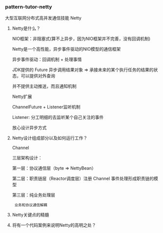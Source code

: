 ### pattern-tutor-netty

大型互联网分布式高并发通信技能 Netty

1. Netty是什么？
    
    NIO框架：非阻塞式(算不上异步，因为NIO框架并不完善，没有回调机制)
    
    Netty是一个高性能，异步事件驱动的NIO模型的通信框架

    异步事件驱动：回调机制 + 处理事情
    
    JDK提供的 Future 异步调用结果对象 => 承接未来的某个执行任务的结果的状态，可以提供对外查询

    并不提供主动推送，而且通知机制
    
    Netty扩展
    
    ChannelFuture + Listener监听机制
    
    Listener: 分工明细的去监听某个自己关注的事件
    
    放心设计异步方式

2. Netty设计组成部分以及如何运行工作？

    Channel
    
    三层架构设计：
        
    第一层：协议通信层（byte => NettyBean）
    
    第二层：职责链层（Reactor调度层）注册 Channel 事件处理形成职责链的模型
    
    第三层：纯业务处理层
        
        业务和协议通信解耦

3. Netty关键点的精髓

4. 将有一个代码案例来说明Netty的高明之处？